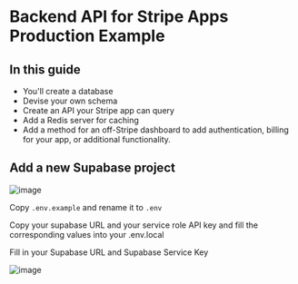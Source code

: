 # Backend API for Stripe Apps Production Example


## In this guide

- You'll create a database
- Devise your own schema
- Create an API your Stripe app can query
- Add a Redis server for caching
- Add a method for an off-Stripe dashboard to add authentication, billing for your app, or additional functionality.

## Add a new Supabase project

![image](https://github.com/user-attachments/assets/56b14155-527f-4061-a682-e5d57c2e4c31)

Copy `.env.example` and rename it to `.env`

Copy your supabase URL and your service role API key and fill the corresponding values into your .env.local

Fill in your Supabase URL and Supabase Service Key

![image](https://github.com/user-attachments/assets/fb17e743-193c-4367-887e-2a01d4d781b4)

